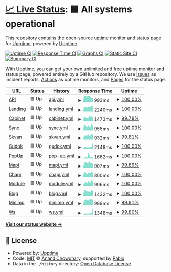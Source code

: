 # [📈 Live Status](https://upptime.github.io/upptime): <!--live status--> **🟩 All systems operational**

This repository contains the open-source uptime monitor and status page for [Upptime](https://upptime.js.org), powered by [Upptime](https://github.com/upptime/upptime).

[![Uptime CI](https://github.com/gnc178/congenial-couscous/workflows/Uptime%20CI/badge.svg)](https://github.com/gnc178/congenial-couscous/actions?query=workflow%3A%22Uptime+CI%22)
[![Response Time CI](https://github.com/gnc178/congenial-couscous/workflows/Response%20Time%20CI/badge.svg)](https://github.com/gnc178/congenial-couscous/actions?query=workflow%3A%22Response+Time+CI%22)
[![Graphs CI](https://github.com/gnc178/congenial-couscous/workflows/Graphs%20CI/badge.svg)](https://github.com/gnc178/congenial-couscous/actions?query=workflow%3A%22Graphs+CI%22)
[![Static Site CI](https://github.com/gnc178/congenial-couscous/workflows/Static%20Site%20CI/badge.svg)](https://github.com/gnc178/congenial-couscous/actions?query=workflow%3A%22Static+Site+CI%22)
[![Summary CI](https://github.com/gnc178/congenial-couscous/workflows/Summary%20CI/badge.svg)](https://github.com/gnc178/congenial-couscous/actions?query=workflow%3A%22Summary+CI%22)

With [Upptime](https://upptime.js.org), you can get your own unlimited and free uptime monitor and status page, powered entirely by a GitHub repository. We use [Issues](https://github.com/upptime/upptime/issues) as incident reports, [Actions](https://github.com/gnc178/congenial-couscous/actions) as uptime monitors, and [Pages](https://upptime.github.io/upptime) for the status page.

<!--start: status pages-->
<!-- This summary is generated by Upptime (https://github.com/upptime/upptime) -->
<!-- Do not edit this manually, your changes will be overwritten -->
<!-- prettier-ignore -->
| URL | Status | History | Response Time | Uptime |
| --- | ------ | ------- | ------------- | ------ |
| <img alt="" src="https://icons.duckduckgo.com/ip3/api.callibri.ru.ico" height="13"> [API](https://api.callibri.ru) | 🟩 Up | [api.yml](https://github.com/gnc178/congenial-couscous/commits/HEAD/history/api.yml) | <details><summary><img alt="Response time graph" src="./graphs/api/response-time-week.png" height="20"> 993ms</summary><br><a href="https://gnc178.github.io/congenial-couscous/history/api"><img alt="Response time 1037" src="https://img.shields.io/endpoint?url=https%3A%2F%2Fraw.githubusercontent.com%2Fgnc178%2Fcongenial-couscous%2FHEAD%2Fapi%2Fapi%2Fresponse-time.json"></a><br><a href="https://gnc178.github.io/congenial-couscous/history/api"><img alt="24-hour response time 778" src="https://img.shields.io/endpoint?url=https%3A%2F%2Fraw.githubusercontent.com%2Fgnc178%2Fcongenial-couscous%2FHEAD%2Fapi%2Fapi%2Fresponse-time-day.json"></a><br><a href="https://gnc178.github.io/congenial-couscous/history/api"><img alt="7-day response time 993" src="https://img.shields.io/endpoint?url=https%3A%2F%2Fraw.githubusercontent.com%2Fgnc178%2Fcongenial-couscous%2FHEAD%2Fapi%2Fapi%2Fresponse-time-week.json"></a><br><a href="https://gnc178.github.io/congenial-couscous/history/api"><img alt="30-day response time 1032" src="https://img.shields.io/endpoint?url=https%3A%2F%2Fraw.githubusercontent.com%2Fgnc178%2Fcongenial-couscous%2FHEAD%2Fapi%2Fapi%2Fresponse-time-month.json"></a><br><a href="https://gnc178.github.io/congenial-couscous/history/api"><img alt="1-year response time 1037" src="https://img.shields.io/endpoint?url=https%3A%2F%2Fraw.githubusercontent.com%2Fgnc178%2Fcongenial-couscous%2FHEAD%2Fapi%2Fapi%2Fresponse-time-year.json"></a></details> | <details><summary><a href="https://gnc178.github.io/congenial-couscous/history/api">100.00%</a></summary><a href="https://gnc178.github.io/congenial-couscous/history/api"><img alt="All-time uptime 100.00%" src="https://img.shields.io/endpoint?url=https%3A%2F%2Fraw.githubusercontent.com%2Fgnc178%2Fcongenial-couscous%2FHEAD%2Fapi%2Fapi%2Fuptime.json"></a><br><a href="https://gnc178.github.io/congenial-couscous/history/api"><img alt="24-hour uptime 100.00%" src="https://img.shields.io/endpoint?url=https%3A%2F%2Fraw.githubusercontent.com%2Fgnc178%2Fcongenial-couscous%2FHEAD%2Fapi%2Fapi%2Fuptime-day.json"></a><br><a href="https://gnc178.github.io/congenial-couscous/history/api"><img alt="7-day uptime 100.00%" src="https://img.shields.io/endpoint?url=https%3A%2F%2Fraw.githubusercontent.com%2Fgnc178%2Fcongenial-couscous%2FHEAD%2Fapi%2Fapi%2Fuptime-week.json"></a><br><a href="https://gnc178.github.io/congenial-couscous/history/api"><img alt="30-day uptime 100.00%" src="https://img.shields.io/endpoint?url=https%3A%2F%2Fraw.githubusercontent.com%2Fgnc178%2Fcongenial-couscous%2FHEAD%2Fapi%2Fapi%2Fuptime-month.json"></a><br><a href="https://gnc178.github.io/congenial-couscous/history/api"><img alt="1-year uptime 100.00%" src="https://img.shields.io/endpoint?url=https%3A%2F%2Fraw.githubusercontent.com%2Fgnc178%2Fcongenial-couscous%2FHEAD%2Fapi%2Fapi%2Fuptime-year.json"></a></details>
| <img alt="" src="https://icons.duckduckgo.com/ip3/callibri.ru.ico" height="13"> [Landing](https://callibri.ru) | 🟩 Up | [landing.yml](https://github.com/gnc178/congenial-couscous/commits/HEAD/history/landing.yml) | <details><summary><img alt="Response time graph" src="./graphs/landing/response-time-week.png" height="20"> 2240ms</summary><br><a href="https://gnc178.github.io/congenial-couscous/history/landing"><img alt="Response time 2415" src="https://img.shields.io/endpoint?url=https%3A%2F%2Fraw.githubusercontent.com%2Fgnc178%2Fcongenial-couscous%2FHEAD%2Fapi%2Flanding%2Fresponse-time.json"></a><br><a href="https://gnc178.github.io/congenial-couscous/history/landing"><img alt="24-hour response time 2267" src="https://img.shields.io/endpoint?url=https%3A%2F%2Fraw.githubusercontent.com%2Fgnc178%2Fcongenial-couscous%2FHEAD%2Fapi%2Flanding%2Fresponse-time-day.json"></a><br><a href="https://gnc178.github.io/congenial-couscous/history/landing"><img alt="7-day response time 2240" src="https://img.shields.io/endpoint?url=https%3A%2F%2Fraw.githubusercontent.com%2Fgnc178%2Fcongenial-couscous%2FHEAD%2Fapi%2Flanding%2Fresponse-time-week.json"></a><br><a href="https://gnc178.github.io/congenial-couscous/history/landing"><img alt="30-day response time 2222" src="https://img.shields.io/endpoint?url=https%3A%2F%2Fraw.githubusercontent.com%2Fgnc178%2Fcongenial-couscous%2FHEAD%2Fapi%2Flanding%2Fresponse-time-month.json"></a><br><a href="https://gnc178.github.io/congenial-couscous/history/landing"><img alt="1-year response time 2415" src="https://img.shields.io/endpoint?url=https%3A%2F%2Fraw.githubusercontent.com%2Fgnc178%2Fcongenial-couscous%2FHEAD%2Fapi%2Flanding%2Fresponse-time-year.json"></a></details> | <details><summary><a href="https://gnc178.github.io/congenial-couscous/history/landing">100.00%</a></summary><a href="https://gnc178.github.io/congenial-couscous/history/landing"><img alt="All-time uptime 100.00%" src="https://img.shields.io/endpoint?url=https%3A%2F%2Fraw.githubusercontent.com%2Fgnc178%2Fcongenial-couscous%2FHEAD%2Fapi%2Flanding%2Fuptime.json"></a><br><a href="https://gnc178.github.io/congenial-couscous/history/landing"><img alt="24-hour uptime 100.00%" src="https://img.shields.io/endpoint?url=https%3A%2F%2Fraw.githubusercontent.com%2Fgnc178%2Fcongenial-couscous%2FHEAD%2Fapi%2Flanding%2Fuptime-day.json"></a><br><a href="https://gnc178.github.io/congenial-couscous/history/landing"><img alt="7-day uptime 100.00%" src="https://img.shields.io/endpoint?url=https%3A%2F%2Fraw.githubusercontent.com%2Fgnc178%2Fcongenial-couscous%2FHEAD%2Fapi%2Flanding%2Fuptime-week.json"></a><br><a href="https://gnc178.github.io/congenial-couscous/history/landing"><img alt="30-day uptime 100.00%" src="https://img.shields.io/endpoint?url=https%3A%2F%2Fraw.githubusercontent.com%2Fgnc178%2Fcongenial-couscous%2FHEAD%2Fapi%2Flanding%2Fuptime-month.json"></a><br><a href="https://gnc178.github.io/congenial-couscous/history/landing"><img alt="1-year uptime 100.00%" src="https://img.shields.io/endpoint?url=https%3A%2F%2Fraw.githubusercontent.com%2Fgnc178%2Fcongenial-couscous%2FHEAD%2Fapi%2Flanding%2Fuptime-year.json"></a></details>
| <img alt="" src="https://icons.duckduckgo.com/ip3/in.callibri.ru.ico" height="13"> [Cabinet](https://in.callibri.ru) | 🟩 Up | [cabinet.yml](https://github.com/gnc178/congenial-couscous/commits/HEAD/history/cabinet.yml) | <details><summary><img alt="Response time graph" src="./graphs/cabinet/response-time-week.png" height="20"> 1473ms</summary><br><a href="https://gnc178.github.io/congenial-couscous/history/cabinet"><img alt="Response time 1656" src="https://img.shields.io/endpoint?url=https%3A%2F%2Fraw.githubusercontent.com%2Fgnc178%2Fcongenial-couscous%2FHEAD%2Fapi%2Fcabinet%2Fresponse-time.json"></a><br><a href="https://gnc178.github.io/congenial-couscous/history/cabinet"><img alt="24-hour response time 1117" src="https://img.shields.io/endpoint?url=https%3A%2F%2Fraw.githubusercontent.com%2Fgnc178%2Fcongenial-couscous%2FHEAD%2Fapi%2Fcabinet%2Fresponse-time-day.json"></a><br><a href="https://gnc178.github.io/congenial-couscous/history/cabinet"><img alt="7-day response time 1473" src="https://img.shields.io/endpoint?url=https%3A%2F%2Fraw.githubusercontent.com%2Fgnc178%2Fcongenial-couscous%2FHEAD%2Fapi%2Fcabinet%2Fresponse-time-week.json"></a><br><a href="https://gnc178.github.io/congenial-couscous/history/cabinet"><img alt="30-day response time 1583" src="https://img.shields.io/endpoint?url=https%3A%2F%2Fraw.githubusercontent.com%2Fgnc178%2Fcongenial-couscous%2FHEAD%2Fapi%2Fcabinet%2Fresponse-time-month.json"></a><br><a href="https://gnc178.github.io/congenial-couscous/history/cabinet"><img alt="1-year response time 1656" src="https://img.shields.io/endpoint?url=https%3A%2F%2Fraw.githubusercontent.com%2Fgnc178%2Fcongenial-couscous%2FHEAD%2Fapi%2Fcabinet%2Fresponse-time-year.json"></a></details> | <details><summary><a href="https://gnc178.github.io/congenial-couscous/history/cabinet">99.78%</a></summary><a href="https://gnc178.github.io/congenial-couscous/history/cabinet"><img alt="All-time uptime 99.99%" src="https://img.shields.io/endpoint?url=https%3A%2F%2Fraw.githubusercontent.com%2Fgnc178%2Fcongenial-couscous%2FHEAD%2Fapi%2Fcabinet%2Fuptime.json"></a><br><a href="https://gnc178.github.io/congenial-couscous/history/cabinet"><img alt="24-hour uptime 100.00%" src="https://img.shields.io/endpoint?url=https%3A%2F%2Fraw.githubusercontent.com%2Fgnc178%2Fcongenial-couscous%2FHEAD%2Fapi%2Fcabinet%2Fuptime-day.json"></a><br><a href="https://gnc178.github.io/congenial-couscous/history/cabinet"><img alt="7-day uptime 99.78%" src="https://img.shields.io/endpoint?url=https%3A%2F%2Fraw.githubusercontent.com%2Fgnc178%2Fcongenial-couscous%2FHEAD%2Fapi%2Fcabinet%2Fuptime-week.json"></a><br><a href="https://gnc178.github.io/congenial-couscous/history/cabinet"><img alt="30-day uptime 99.95%" src="https://img.shields.io/endpoint?url=https%3A%2F%2Fraw.githubusercontent.com%2Fgnc178%2Fcongenial-couscous%2FHEAD%2Fapi%2Fcabinet%2Fuptime-month.json"></a><br><a href="https://gnc178.github.io/congenial-couscous/history/cabinet"><img alt="1-year uptime 99.99%" src="https://img.shields.io/endpoint?url=https%3A%2F%2Fraw.githubusercontent.com%2Fgnc178%2Fcongenial-couscous%2FHEAD%2Fapi%2Fcabinet%2Fuptime-year.json"></a></details>
| <img alt="" src="https://icons.duckduckgo.com/ip3/externalcrm.callibri.ru.ico" height="13"> [Sync](https://externalcrm.callibri.ru) | 🟩 Up | [sync.yml](https://github.com/gnc178/congenial-couscous/commits/HEAD/history/sync.yml) | <details><summary><img alt="Response time graph" src="./graphs/sync/response-time-week.png" height="20"> 955ms</summary><br><a href="https://gnc178.github.io/congenial-couscous/history/sync"><img alt="Response time 965" src="https://img.shields.io/endpoint?url=https%3A%2F%2Fraw.githubusercontent.com%2Fgnc178%2Fcongenial-couscous%2FHEAD%2Fapi%2Fsync%2Fresponse-time.json"></a><br><a href="https://gnc178.github.io/congenial-couscous/history/sync"><img alt="24-hour response time 897" src="https://img.shields.io/endpoint?url=https%3A%2F%2Fraw.githubusercontent.com%2Fgnc178%2Fcongenial-couscous%2FHEAD%2Fapi%2Fsync%2Fresponse-time-day.json"></a><br><a href="https://gnc178.github.io/congenial-couscous/history/sync"><img alt="7-day response time 955" src="https://img.shields.io/endpoint?url=https%3A%2F%2Fraw.githubusercontent.com%2Fgnc178%2Fcongenial-couscous%2FHEAD%2Fapi%2Fsync%2Fresponse-time-week.json"></a><br><a href="https://gnc178.github.io/congenial-couscous/history/sync"><img alt="30-day response time 1000" src="https://img.shields.io/endpoint?url=https%3A%2F%2Fraw.githubusercontent.com%2Fgnc178%2Fcongenial-couscous%2FHEAD%2Fapi%2Fsync%2Fresponse-time-month.json"></a><br><a href="https://gnc178.github.io/congenial-couscous/history/sync"><img alt="1-year response time 965" src="https://img.shields.io/endpoint?url=https%3A%2F%2Fraw.githubusercontent.com%2Fgnc178%2Fcongenial-couscous%2FHEAD%2Fapi%2Fsync%2Fresponse-time-year.json"></a></details> | <details><summary><a href="https://gnc178.github.io/congenial-couscous/history/sync">100.00%</a></summary><a href="https://gnc178.github.io/congenial-couscous/history/sync"><img alt="All-time uptime 99.99%" src="https://img.shields.io/endpoint?url=https%3A%2F%2Fraw.githubusercontent.com%2Fgnc178%2Fcongenial-couscous%2FHEAD%2Fapi%2Fsync%2Fuptime.json"></a><br><a href="https://gnc178.github.io/congenial-couscous/history/sync"><img alt="24-hour uptime 100.00%" src="https://img.shields.io/endpoint?url=https%3A%2F%2Fraw.githubusercontent.com%2Fgnc178%2Fcongenial-couscous%2FHEAD%2Fapi%2Fsync%2Fuptime-day.json"></a><br><a href="https://gnc178.github.io/congenial-couscous/history/sync"><img alt="7-day uptime 100.00%" src="https://img.shields.io/endpoint?url=https%3A%2F%2Fraw.githubusercontent.com%2Fgnc178%2Fcongenial-couscous%2FHEAD%2Fapi%2Fsync%2Fuptime-week.json"></a><br><a href="https://gnc178.github.io/congenial-couscous/history/sync"><img alt="30-day uptime 100.00%" src="https://img.shields.io/endpoint?url=https%3A%2F%2Fraw.githubusercontent.com%2Fgnc178%2Fcongenial-couscous%2FHEAD%2Fapi%2Fsync%2Fuptime-month.json"></a><br><a href="https://gnc178.github.io/congenial-couscous/history/sync"><img alt="1-year uptime 99.99%" src="https://img.shields.io/endpoint?url=https%3A%2F%2Fraw.githubusercontent.com%2Fgnc178%2Fcongenial-couscous%2FHEAD%2Fapi%2Fsync%2Fuptime-year.json"></a></details>
| <img alt="" src="https://icons.duckduckgo.com/ip3/skvan.callibri.ru.ico" height="13"> [Skvan](https://skvan.callibri.ru) | 🟩 Up | [skvan.yml](https://github.com/gnc178/congenial-couscous/commits/HEAD/history/skvan.yml) | <details><summary><img alt="Response time graph" src="./graphs/skvan/response-time-week.png" height="20"> 932ms</summary><br><a href="https://gnc178.github.io/congenial-couscous/history/skvan"><img alt="Response time 988" src="https://img.shields.io/endpoint?url=https%3A%2F%2Fraw.githubusercontent.com%2Fgnc178%2Fcongenial-couscous%2FHEAD%2Fapi%2Fskvan%2Fresponse-time.json"></a><br><a href="https://gnc178.github.io/congenial-couscous/history/skvan"><img alt="24-hour response time 881" src="https://img.shields.io/endpoint?url=https%3A%2F%2Fraw.githubusercontent.com%2Fgnc178%2Fcongenial-couscous%2FHEAD%2Fapi%2Fskvan%2Fresponse-time-day.json"></a><br><a href="https://gnc178.github.io/congenial-couscous/history/skvan"><img alt="7-day response time 932" src="https://img.shields.io/endpoint?url=https%3A%2F%2Fraw.githubusercontent.com%2Fgnc178%2Fcongenial-couscous%2FHEAD%2Fapi%2Fskvan%2Fresponse-time-week.json"></a><br><a href="https://gnc178.github.io/congenial-couscous/history/skvan"><img alt="30-day response time 933" src="https://img.shields.io/endpoint?url=https%3A%2F%2Fraw.githubusercontent.com%2Fgnc178%2Fcongenial-couscous%2FHEAD%2Fapi%2Fskvan%2Fresponse-time-month.json"></a><br><a href="https://gnc178.github.io/congenial-couscous/history/skvan"><img alt="1-year response time 988" src="https://img.shields.io/endpoint?url=https%3A%2F%2Fraw.githubusercontent.com%2Fgnc178%2Fcongenial-couscous%2FHEAD%2Fapi%2Fskvan%2Fresponse-time-year.json"></a></details> | <details><summary><a href="https://gnc178.github.io/congenial-couscous/history/skvan">99.81%</a></summary><a href="https://gnc178.github.io/congenial-couscous/history/skvan"><img alt="All-time uptime 99.99%" src="https://img.shields.io/endpoint?url=https%3A%2F%2Fraw.githubusercontent.com%2Fgnc178%2Fcongenial-couscous%2FHEAD%2Fapi%2Fskvan%2Fuptime.json"></a><br><a href="https://gnc178.github.io/congenial-couscous/history/skvan"><img alt="24-hour uptime 100.00%" src="https://img.shields.io/endpoint?url=https%3A%2F%2Fraw.githubusercontent.com%2Fgnc178%2Fcongenial-couscous%2FHEAD%2Fapi%2Fskvan%2Fuptime-day.json"></a><br><a href="https://gnc178.github.io/congenial-couscous/history/skvan"><img alt="7-day uptime 99.81%" src="https://img.shields.io/endpoint?url=https%3A%2F%2Fraw.githubusercontent.com%2Fgnc178%2Fcongenial-couscous%2FHEAD%2Fapi%2Fskvan%2Fuptime-week.json"></a><br><a href="https://gnc178.github.io/congenial-couscous/history/skvan"><img alt="30-day uptime 99.96%" src="https://img.shields.io/endpoint?url=https%3A%2F%2Fraw.githubusercontent.com%2Fgnc178%2Fcongenial-couscous%2FHEAD%2Fapi%2Fskvan%2Fuptime-month.json"></a><br><a href="https://gnc178.github.io/congenial-couscous/history/skvan"><img alt="1-year uptime 99.99%" src="https://img.shields.io/endpoint?url=https%3A%2F%2Fraw.githubusercontent.com%2Fgnc178%2Fcongenial-couscous%2FHEAD%2Fapi%2Fskvan%2Fuptime-year.json"></a></details>
| <img alt="" src="https://icons.duckduckgo.com/ip3/gudok.tel.ico" height="13"> [Gudok](https://gudok.tel) | 🟩 Up | [gudok.yml](https://github.com/gnc178/congenial-couscous/commits/HEAD/history/gudok.yml) | <details><summary><img alt="Response time graph" src="./graphs/gudok/response-time-week.png" height="20"> 2148ms</summary><br><a href="https://gnc178.github.io/congenial-couscous/history/gudok"><img alt="Response time 1711" src="https://img.shields.io/endpoint?url=https%3A%2F%2Fraw.githubusercontent.com%2Fgnc178%2Fcongenial-couscous%2FHEAD%2Fapi%2Fgudok%2Fresponse-time.json"></a><br><a href="https://gnc178.github.io/congenial-couscous/history/gudok"><img alt="24-hour response time 5842" src="https://img.shields.io/endpoint?url=https%3A%2F%2Fraw.githubusercontent.com%2Fgnc178%2Fcongenial-couscous%2FHEAD%2Fapi%2Fgudok%2Fresponse-time-day.json"></a><br><a href="https://gnc178.github.io/congenial-couscous/history/gudok"><img alt="7-day response time 2148" src="https://img.shields.io/endpoint?url=https%3A%2F%2Fraw.githubusercontent.com%2Fgnc178%2Fcongenial-couscous%2FHEAD%2Fapi%2Fgudok%2Fresponse-time-week.json"></a><br><a href="https://gnc178.github.io/congenial-couscous/history/gudok"><img alt="30-day response time 1778" src="https://img.shields.io/endpoint?url=https%3A%2F%2Fraw.githubusercontent.com%2Fgnc178%2Fcongenial-couscous%2FHEAD%2Fapi%2Fgudok%2Fresponse-time-month.json"></a><br><a href="https://gnc178.github.io/congenial-couscous/history/gudok"><img alt="1-year response time 1711" src="https://img.shields.io/endpoint?url=https%3A%2F%2Fraw.githubusercontent.com%2Fgnc178%2Fcongenial-couscous%2FHEAD%2Fapi%2Fgudok%2Fresponse-time-year.json"></a></details> | <details><summary><a href="https://gnc178.github.io/congenial-couscous/history/gudok">100.00%</a></summary><a href="https://gnc178.github.io/congenial-couscous/history/gudok"><img alt="All-time uptime 100.00%" src="https://img.shields.io/endpoint?url=https%3A%2F%2Fraw.githubusercontent.com%2Fgnc178%2Fcongenial-couscous%2FHEAD%2Fapi%2Fgudok%2Fuptime.json"></a><br><a href="https://gnc178.github.io/congenial-couscous/history/gudok"><img alt="24-hour uptime 100.00%" src="https://img.shields.io/endpoint?url=https%3A%2F%2Fraw.githubusercontent.com%2Fgnc178%2Fcongenial-couscous%2FHEAD%2Fapi%2Fgudok%2Fuptime-day.json"></a><br><a href="https://gnc178.github.io/congenial-couscous/history/gudok"><img alt="7-day uptime 100.00%" src="https://img.shields.io/endpoint?url=https%3A%2F%2Fraw.githubusercontent.com%2Fgnc178%2Fcongenial-couscous%2FHEAD%2Fapi%2Fgudok%2Fuptime-week.json"></a><br><a href="https://gnc178.github.io/congenial-couscous/history/gudok"><img alt="30-day uptime 100.00%" src="https://img.shields.io/endpoint?url=https%3A%2F%2Fraw.githubusercontent.com%2Fgnc178%2Fcongenial-couscous%2FHEAD%2Fapi%2Fgudok%2Fuptime-month.json"></a><br><a href="https://gnc178.github.io/congenial-couscous/history/gudok"><img alt="1-year uptime 100.00%" src="https://img.shields.io/endpoint?url=https%3A%2F%2Fraw.githubusercontent.com%2Fgnc178%2Fcongenial-couscous%2FHEAD%2Fapi%2Fgudok%2Fuptime-year.json"></a></details>
| <img alt="" src="https://icons.duckduckgo.com/ip3/catchers.callibri.ru.ico" height="13"> [PopUp](https://catchers.callibri.ru) | 🟩 Up | [pop-up.yml](https://github.com/gnc178/congenial-couscous/commits/HEAD/history/pop-up.yml) | <details><summary><img alt="Response time graph" src="./graphs/pop-up/response-time-week.png" height="20"> 1662ms</summary><br><a href="https://gnc178.github.io/congenial-couscous/history/pop-up"><img alt="Response time 980" src="https://img.shields.io/endpoint?url=https%3A%2F%2Fraw.githubusercontent.com%2Fgnc178%2Fcongenial-couscous%2FHEAD%2Fapi%2Fpop-up%2Fresponse-time.json"></a><br><a href="https://gnc178.github.io/congenial-couscous/history/pop-up"><img alt="24-hour response time 907" src="https://img.shields.io/endpoint?url=https%3A%2F%2Fraw.githubusercontent.com%2Fgnc178%2Fcongenial-couscous%2FHEAD%2Fapi%2Fpop-up%2Fresponse-time-day.json"></a><br><a href="https://gnc178.github.io/congenial-couscous/history/pop-up"><img alt="7-day response time 1662" src="https://img.shields.io/endpoint?url=https%3A%2F%2Fraw.githubusercontent.com%2Fgnc178%2Fcongenial-couscous%2FHEAD%2Fapi%2Fpop-up%2Fresponse-time-week.json"></a><br><a href="https://gnc178.github.io/congenial-couscous/history/pop-up"><img alt="30-day response time 1101" src="https://img.shields.io/endpoint?url=https%3A%2F%2Fraw.githubusercontent.com%2Fgnc178%2Fcongenial-couscous%2FHEAD%2Fapi%2Fpop-up%2Fresponse-time-month.json"></a><br><a href="https://gnc178.github.io/congenial-couscous/history/pop-up"><img alt="1-year response time 980" src="https://img.shields.io/endpoint?url=https%3A%2F%2Fraw.githubusercontent.com%2Fgnc178%2Fcongenial-couscous%2FHEAD%2Fapi%2Fpop-up%2Fresponse-time-year.json"></a></details> | <details><summary><a href="https://gnc178.github.io/congenial-couscous/history/pop-up">100.00%</a></summary><a href="https://gnc178.github.io/congenial-couscous/history/pop-up"><img alt="All-time uptime 100.00%" src="https://img.shields.io/endpoint?url=https%3A%2F%2Fraw.githubusercontent.com%2Fgnc178%2Fcongenial-couscous%2FHEAD%2Fapi%2Fpop-up%2Fuptime.json"></a><br><a href="https://gnc178.github.io/congenial-couscous/history/pop-up"><img alt="24-hour uptime 100.00%" src="https://img.shields.io/endpoint?url=https%3A%2F%2Fraw.githubusercontent.com%2Fgnc178%2Fcongenial-couscous%2FHEAD%2Fapi%2Fpop-up%2Fuptime-day.json"></a><br><a href="https://gnc178.github.io/congenial-couscous/history/pop-up"><img alt="7-day uptime 100.00%" src="https://img.shields.io/endpoint?url=https%3A%2F%2Fraw.githubusercontent.com%2Fgnc178%2Fcongenial-couscous%2FHEAD%2Fapi%2Fpop-up%2Fuptime-week.json"></a><br><a href="https://gnc178.github.io/congenial-couscous/history/pop-up"><img alt="30-day uptime 100.00%" src="https://img.shields.io/endpoint?url=https%3A%2F%2Fraw.githubusercontent.com%2Fgnc178%2Fcongenial-couscous%2FHEAD%2Fapi%2Fpop-up%2Fuptime-month.json"></a><br><a href="https://gnc178.github.io/congenial-couscous/history/pop-up"><img alt="1-year uptime 100.00%" src="https://img.shields.io/endpoint?url=https%3A%2F%2Fraw.githubusercontent.com%2Fgnc178%2Fcongenial-couscous%2FHEAD%2Fapi%2Fpop-up%2Fuptime-year.json"></a></details>
| <img alt="" src="https://icons.duckduckgo.com/ip3/mapi.callibri.ru.ico" height="13"> [Mapi](https://mapi.callibri.ru) | 🟩 Up | [mapi.yml](https://github.com/gnc178/congenial-couscous/commits/HEAD/history/mapi.yml) | <details><summary><img alt="Response time graph" src="./graphs/mapi/response-time-week.png" height="20"> 907ms</summary><br><a href="https://gnc178.github.io/congenial-couscous/history/mapi"><img alt="Response time 936" src="https://img.shields.io/endpoint?url=https%3A%2F%2Fraw.githubusercontent.com%2Fgnc178%2Fcongenial-couscous%2FHEAD%2Fapi%2Fmapi%2Fresponse-time.json"></a><br><a href="https://gnc178.github.io/congenial-couscous/history/mapi"><img alt="24-hour response time 628" src="https://img.shields.io/endpoint?url=https%3A%2F%2Fraw.githubusercontent.com%2Fgnc178%2Fcongenial-couscous%2FHEAD%2Fapi%2Fmapi%2Fresponse-time-day.json"></a><br><a href="https://gnc178.github.io/congenial-couscous/history/mapi"><img alt="7-day response time 907" src="https://img.shields.io/endpoint?url=https%3A%2F%2Fraw.githubusercontent.com%2Fgnc178%2Fcongenial-couscous%2FHEAD%2Fapi%2Fmapi%2Fresponse-time-week.json"></a><br><a href="https://gnc178.github.io/congenial-couscous/history/mapi"><img alt="30-day response time 875" src="https://img.shields.io/endpoint?url=https%3A%2F%2Fraw.githubusercontent.com%2Fgnc178%2Fcongenial-couscous%2FHEAD%2Fapi%2Fmapi%2Fresponse-time-month.json"></a><br><a href="https://gnc178.github.io/congenial-couscous/history/mapi"><img alt="1-year response time 936" src="https://img.shields.io/endpoint?url=https%3A%2F%2Fraw.githubusercontent.com%2Fgnc178%2Fcongenial-couscous%2FHEAD%2Fapi%2Fmapi%2Fresponse-time-year.json"></a></details> | <details><summary><a href="https://gnc178.github.io/congenial-couscous/history/mapi">99.89%</a></summary><a href="https://gnc178.github.io/congenial-couscous/history/mapi"><img alt="All-time uptime 99.98%" src="https://img.shields.io/endpoint?url=https%3A%2F%2Fraw.githubusercontent.com%2Fgnc178%2Fcongenial-couscous%2FHEAD%2Fapi%2Fmapi%2Fuptime.json"></a><br><a href="https://gnc178.github.io/congenial-couscous/history/mapi"><img alt="24-hour uptime 100.00%" src="https://img.shields.io/endpoint?url=https%3A%2F%2Fraw.githubusercontent.com%2Fgnc178%2Fcongenial-couscous%2FHEAD%2Fapi%2Fmapi%2Fuptime-day.json"></a><br><a href="https://gnc178.github.io/congenial-couscous/history/mapi"><img alt="7-day uptime 99.89%" src="https://img.shields.io/endpoint?url=https%3A%2F%2Fraw.githubusercontent.com%2Fgnc178%2Fcongenial-couscous%2FHEAD%2Fapi%2Fmapi%2Fuptime-week.json"></a><br><a href="https://gnc178.github.io/congenial-couscous/history/mapi"><img alt="30-day uptime 99.97%" src="https://img.shields.io/endpoint?url=https%3A%2F%2Fraw.githubusercontent.com%2Fgnc178%2Fcongenial-couscous%2FHEAD%2Fapi%2Fmapi%2Fuptime-month.json"></a><br><a href="https://gnc178.github.io/congenial-couscous/history/mapi"><img alt="1-year uptime 99.98%" src="https://img.shields.io/endpoint?url=https%3A%2F%2Fraw.githubusercontent.com%2Fgnc178%2Fcongenial-couscous%2FHEAD%2Fapi%2Fmapi%2Fuptime-year.json"></a></details>
| <img alt="" src="https://icons.duckduckgo.com/ip3/chapi.callibri.ru.ico" height="13"> [Chapi](http://chapi.callibri.ru) | 🟩 Up | [chapi.yml](https://github.com/gnc178/congenial-couscous/commits/HEAD/history/chapi.yml) | <details><summary><img alt="Response time graph" src="./graphs/chapi/response-time-week.png" height="20"> 800ms</summary><br><a href="https://gnc178.github.io/congenial-couscous/history/chapi"><img alt="Response time 694" src="https://img.shields.io/endpoint?url=https%3A%2F%2Fraw.githubusercontent.com%2Fgnc178%2Fcongenial-couscous%2FHEAD%2Fapi%2Fchapi%2Fresponse-time.json"></a><br><a href="https://gnc178.github.io/congenial-couscous/history/chapi"><img alt="24-hour response time 726" src="https://img.shields.io/endpoint?url=https%3A%2F%2Fraw.githubusercontent.com%2Fgnc178%2Fcongenial-couscous%2FHEAD%2Fapi%2Fchapi%2Fresponse-time-day.json"></a><br><a href="https://gnc178.github.io/congenial-couscous/history/chapi"><img alt="7-day response time 800" src="https://img.shields.io/endpoint?url=https%3A%2F%2Fraw.githubusercontent.com%2Fgnc178%2Fcongenial-couscous%2FHEAD%2Fapi%2Fchapi%2Fresponse-time-week.json"></a><br><a href="https://gnc178.github.io/congenial-couscous/history/chapi"><img alt="30-day response time 703" src="https://img.shields.io/endpoint?url=https%3A%2F%2Fraw.githubusercontent.com%2Fgnc178%2Fcongenial-couscous%2FHEAD%2Fapi%2Fchapi%2Fresponse-time-month.json"></a><br><a href="https://gnc178.github.io/congenial-couscous/history/chapi"><img alt="1-year response time 694" src="https://img.shields.io/endpoint?url=https%3A%2F%2Fraw.githubusercontent.com%2Fgnc178%2Fcongenial-couscous%2FHEAD%2Fapi%2Fchapi%2Fresponse-time-year.json"></a></details> | <details><summary><a href="https://gnc178.github.io/congenial-couscous/history/chapi">100.00%</a></summary><a href="https://gnc178.github.io/congenial-couscous/history/chapi"><img alt="All-time uptime 99.99%" src="https://img.shields.io/endpoint?url=https%3A%2F%2Fraw.githubusercontent.com%2Fgnc178%2Fcongenial-couscous%2FHEAD%2Fapi%2Fchapi%2Fuptime.json"></a><br><a href="https://gnc178.github.io/congenial-couscous/history/chapi"><img alt="24-hour uptime 100.00%" src="https://img.shields.io/endpoint?url=https%3A%2F%2Fraw.githubusercontent.com%2Fgnc178%2Fcongenial-couscous%2FHEAD%2Fapi%2Fchapi%2Fuptime-day.json"></a><br><a href="https://gnc178.github.io/congenial-couscous/history/chapi"><img alt="7-day uptime 100.00%" src="https://img.shields.io/endpoint?url=https%3A%2F%2Fraw.githubusercontent.com%2Fgnc178%2Fcongenial-couscous%2FHEAD%2Fapi%2Fchapi%2Fuptime-week.json"></a><br><a href="https://gnc178.github.io/congenial-couscous/history/chapi"><img alt="30-day uptime 99.98%" src="https://img.shields.io/endpoint?url=https%3A%2F%2Fraw.githubusercontent.com%2Fgnc178%2Fcongenial-couscous%2FHEAD%2Fapi%2Fchapi%2Fuptime-month.json"></a><br><a href="https://gnc178.github.io/congenial-couscous/history/chapi"><img alt="1-year uptime 99.99%" src="https://img.shields.io/endpoint?url=https%3A%2F%2Fraw.githubusercontent.com%2Fgnc178%2Fcongenial-couscous%2FHEAD%2Fapi%2Fchapi%2Fuptime-year.json"></a></details>
| <img alt="" src="https://icons.duckduckgo.com/ip3/module.callibri.ru.ico" height="13"> [Module](https://module.callibri.ru) | 🟩 Up | [module.yml](https://github.com/gnc178/congenial-couscous/commits/HEAD/history/module.yml) | <details><summary><img alt="Response time graph" src="./graphs/module/response-time-week.png" height="20"> 906ms</summary><br><a href="https://gnc178.github.io/congenial-couscous/history/module"><img alt="Response time 907" src="https://img.shields.io/endpoint?url=https%3A%2F%2Fraw.githubusercontent.com%2Fgnc178%2Fcongenial-couscous%2FHEAD%2Fapi%2Fmodule%2Fresponse-time.json"></a><br><a href="https://gnc178.github.io/congenial-couscous/history/module"><img alt="24-hour response time 1036" src="https://img.shields.io/endpoint?url=https%3A%2F%2Fraw.githubusercontent.com%2Fgnc178%2Fcongenial-couscous%2FHEAD%2Fapi%2Fmodule%2Fresponse-time-day.json"></a><br><a href="https://gnc178.github.io/congenial-couscous/history/module"><img alt="7-day response time 906" src="https://img.shields.io/endpoint?url=https%3A%2F%2Fraw.githubusercontent.com%2Fgnc178%2Fcongenial-couscous%2FHEAD%2Fapi%2Fmodule%2Fresponse-time-week.json"></a><br><a href="https://gnc178.github.io/congenial-couscous/history/module"><img alt="30-day response time 875" src="https://img.shields.io/endpoint?url=https%3A%2F%2Fraw.githubusercontent.com%2Fgnc178%2Fcongenial-couscous%2FHEAD%2Fapi%2Fmodule%2Fresponse-time-month.json"></a><br><a href="https://gnc178.github.io/congenial-couscous/history/module"><img alt="1-year response time 907" src="https://img.shields.io/endpoint?url=https%3A%2F%2Fraw.githubusercontent.com%2Fgnc178%2Fcongenial-couscous%2FHEAD%2Fapi%2Fmodule%2Fresponse-time-year.json"></a></details> | <details><summary><a href="https://gnc178.github.io/congenial-couscous/history/module">100.00%</a></summary><a href="https://gnc178.github.io/congenial-couscous/history/module"><img alt="All-time uptime 99.97%" src="https://img.shields.io/endpoint?url=https%3A%2F%2Fraw.githubusercontent.com%2Fgnc178%2Fcongenial-couscous%2FHEAD%2Fapi%2Fmodule%2Fuptime.json"></a><br><a href="https://gnc178.github.io/congenial-couscous/history/module"><img alt="24-hour uptime 100.00%" src="https://img.shields.io/endpoint?url=https%3A%2F%2Fraw.githubusercontent.com%2Fgnc178%2Fcongenial-couscous%2FHEAD%2Fapi%2Fmodule%2Fuptime-day.json"></a><br><a href="https://gnc178.github.io/congenial-couscous/history/module"><img alt="7-day uptime 100.00%" src="https://img.shields.io/endpoint?url=https%3A%2F%2Fraw.githubusercontent.com%2Fgnc178%2Fcongenial-couscous%2FHEAD%2Fapi%2Fmodule%2Fuptime-week.json"></a><br><a href="https://gnc178.github.io/congenial-couscous/history/module"><img alt="30-day uptime 99.93%" src="https://img.shields.io/endpoint?url=https%3A%2F%2Fraw.githubusercontent.com%2Fgnc178%2Fcongenial-couscous%2FHEAD%2Fapi%2Fmodule%2Fuptime-month.json"></a><br><a href="https://gnc178.github.io/congenial-couscous/history/module"><img alt="1-year uptime 99.97%" src="https://img.shields.io/endpoint?url=https%3A%2F%2Fraw.githubusercontent.com%2Fgnc178%2Fcongenial-couscous%2FHEAD%2Fapi%2Fmodule%2Fuptime-year.json"></a></details>
| <img alt="" src="https://icons.duckduckgo.com/ip3/blog.callibri.ru.ico" height="13"> [Blog](https://blog.callibri.ru) | 🟩 Up | [blog.yml](https://github.com/gnc178/congenial-couscous/commits/HEAD/history/blog.yml) | <details><summary><img alt="Response time graph" src="./graphs/blog/response-time-week.png" height="20"> 1432ms</summary><br><a href="https://gnc178.github.io/congenial-couscous/history/blog"><img alt="Response time 1452" src="https://img.shields.io/endpoint?url=https%3A%2F%2Fraw.githubusercontent.com%2Fgnc178%2Fcongenial-couscous%2FHEAD%2Fapi%2Fblog%2Fresponse-time.json"></a><br><a href="https://gnc178.github.io/congenial-couscous/history/blog"><img alt="24-hour response time 1349" src="https://img.shields.io/endpoint?url=https%3A%2F%2Fraw.githubusercontent.com%2Fgnc178%2Fcongenial-couscous%2FHEAD%2Fapi%2Fblog%2Fresponse-time-day.json"></a><br><a href="https://gnc178.github.io/congenial-couscous/history/blog"><img alt="7-day response time 1432" src="https://img.shields.io/endpoint?url=https%3A%2F%2Fraw.githubusercontent.com%2Fgnc178%2Fcongenial-couscous%2FHEAD%2Fapi%2Fblog%2Fresponse-time-week.json"></a><br><a href="https://gnc178.github.io/congenial-couscous/history/blog"><img alt="30-day response time 1431" src="https://img.shields.io/endpoint?url=https%3A%2F%2Fraw.githubusercontent.com%2Fgnc178%2Fcongenial-couscous%2FHEAD%2Fapi%2Fblog%2Fresponse-time-month.json"></a><br><a href="https://gnc178.github.io/congenial-couscous/history/blog"><img alt="1-year response time 1452" src="https://img.shields.io/endpoint?url=https%3A%2F%2Fraw.githubusercontent.com%2Fgnc178%2Fcongenial-couscous%2FHEAD%2Fapi%2Fblog%2Fresponse-time-year.json"></a></details> | <details><summary><a href="https://gnc178.github.io/congenial-couscous/history/blog">100.00%</a></summary><a href="https://gnc178.github.io/congenial-couscous/history/blog"><img alt="All-time uptime 99.99%" src="https://img.shields.io/endpoint?url=https%3A%2F%2Fraw.githubusercontent.com%2Fgnc178%2Fcongenial-couscous%2FHEAD%2Fapi%2Fblog%2Fuptime.json"></a><br><a href="https://gnc178.github.io/congenial-couscous/history/blog"><img alt="24-hour uptime 100.00%" src="https://img.shields.io/endpoint?url=https%3A%2F%2Fraw.githubusercontent.com%2Fgnc178%2Fcongenial-couscous%2FHEAD%2Fapi%2Fblog%2Fuptime-day.json"></a><br><a href="https://gnc178.github.io/congenial-couscous/history/blog"><img alt="7-day uptime 100.00%" src="https://img.shields.io/endpoint?url=https%3A%2F%2Fraw.githubusercontent.com%2Fgnc178%2Fcongenial-couscous%2FHEAD%2Fapi%2Fblog%2Fuptime-week.json"></a><br><a href="https://gnc178.github.io/congenial-couscous/history/blog"><img alt="30-day uptime 100.00%" src="https://img.shields.io/endpoint?url=https%3A%2F%2Fraw.githubusercontent.com%2Fgnc178%2Fcongenial-couscous%2FHEAD%2Fapi%2Fblog%2Fuptime-month.json"></a><br><a href="https://gnc178.github.io/congenial-couscous/history/blog"><img alt="1-year uptime 99.99%" src="https://img.shields.io/endpoint?url=https%3A%2F%2Fraw.githubusercontent.com%2Fgnc178%2Fcongenial-couscous%2FHEAD%2Fapi%2Fblog%2Fuptime-year.json"></a></details>
| <img alt="" src="https://icons.duckduckgo.com/ip3/minimo.callibri.ru.ico" height="13"> [Minimo](https://minimo.callibri.ru) | 🟩 Up | [minimo.yml](https://github.com/gnc178/congenial-couscous/commits/HEAD/history/minimo.yml) | <details><summary><img alt="Response time graph" src="./graphs/minimo/response-time-week.png" height="20"> 989ms</summary><br><a href="https://gnc178.github.io/congenial-couscous/history/minimo"><img alt="Response time 1000" src="https://img.shields.io/endpoint?url=https%3A%2F%2Fraw.githubusercontent.com%2Fgnc178%2Fcongenial-couscous%2FHEAD%2Fapi%2Fminimo%2Fresponse-time.json"></a><br><a href="https://gnc178.github.io/congenial-couscous/history/minimo"><img alt="24-hour response time 923" src="https://img.shields.io/endpoint?url=https%3A%2F%2Fraw.githubusercontent.com%2Fgnc178%2Fcongenial-couscous%2FHEAD%2Fapi%2Fminimo%2Fresponse-time-day.json"></a><br><a href="https://gnc178.github.io/congenial-couscous/history/minimo"><img alt="7-day response time 989" src="https://img.shields.io/endpoint?url=https%3A%2F%2Fraw.githubusercontent.com%2Fgnc178%2Fcongenial-couscous%2FHEAD%2Fapi%2Fminimo%2Fresponse-time-week.json"></a><br><a href="https://gnc178.github.io/congenial-couscous/history/minimo"><img alt="30-day response time 957" src="https://img.shields.io/endpoint?url=https%3A%2F%2Fraw.githubusercontent.com%2Fgnc178%2Fcongenial-couscous%2FHEAD%2Fapi%2Fminimo%2Fresponse-time-month.json"></a><br><a href="https://gnc178.github.io/congenial-couscous/history/minimo"><img alt="1-year response time 1000" src="https://img.shields.io/endpoint?url=https%3A%2F%2Fraw.githubusercontent.com%2Fgnc178%2Fcongenial-couscous%2FHEAD%2Fapi%2Fminimo%2Fresponse-time-year.json"></a></details> | <details><summary><a href="https://gnc178.github.io/congenial-couscous/history/minimo">99.81%</a></summary><a href="https://gnc178.github.io/congenial-couscous/history/minimo"><img alt="All-time uptime 99.99%" src="https://img.shields.io/endpoint?url=https%3A%2F%2Fraw.githubusercontent.com%2Fgnc178%2Fcongenial-couscous%2FHEAD%2Fapi%2Fminimo%2Fuptime.json"></a><br><a href="https://gnc178.github.io/congenial-couscous/history/minimo"><img alt="24-hour uptime 100.00%" src="https://img.shields.io/endpoint?url=https%3A%2F%2Fraw.githubusercontent.com%2Fgnc178%2Fcongenial-couscous%2FHEAD%2Fapi%2Fminimo%2Fuptime-day.json"></a><br><a href="https://gnc178.github.io/congenial-couscous/history/minimo"><img alt="7-day uptime 99.81%" src="https://img.shields.io/endpoint?url=https%3A%2F%2Fraw.githubusercontent.com%2Fgnc178%2Fcongenial-couscous%2FHEAD%2Fapi%2Fminimo%2Fuptime-week.json"></a><br><a href="https://gnc178.github.io/congenial-couscous/history/minimo"><img alt="30-day uptime 99.96%" src="https://img.shields.io/endpoint?url=https%3A%2F%2Fraw.githubusercontent.com%2Fgnc178%2Fcongenial-couscous%2FHEAD%2Fapi%2Fminimo%2Fuptime-month.json"></a><br><a href="https://gnc178.github.io/congenial-couscous/history/minimo"><img alt="1-year uptime 99.99%" src="https://img.shields.io/endpoint?url=https%3A%2F%2Fraw.githubusercontent.com%2Fgnc178%2Fcongenial-couscous%2FHEAD%2Fapi%2Fminimo%2Fuptime-year.json"></a></details>
| <img alt="" src="https://icons.duckduckgo.com/ip3/ws.callibri.ru.ico" height="13"> [Ws](https://ws.callibri.ru/) | 🟩 Up | [ws.yml](https://github.com/gnc178/congenial-couscous/commits/HEAD/history/ws.yml) | <details><summary><img alt="Response time graph" src="./graphs/ws/response-time-week.png" height="20"> 1348ms</summary><br><a href="https://gnc178.github.io/congenial-couscous/history/ws"><img alt="Response time 1016" src="https://img.shields.io/endpoint?url=https%3A%2F%2Fraw.githubusercontent.com%2Fgnc178%2Fcongenial-couscous%2FHEAD%2Fapi%2Fws%2Fresponse-time.json"></a><br><a href="https://gnc178.github.io/congenial-couscous/history/ws"><img alt="24-hour response time 4781" src="https://img.shields.io/endpoint?url=https%3A%2F%2Fraw.githubusercontent.com%2Fgnc178%2Fcongenial-couscous%2FHEAD%2Fapi%2Fws%2Fresponse-time-day.json"></a><br><a href="https://gnc178.github.io/congenial-couscous/history/ws"><img alt="7-day response time 1348" src="https://img.shields.io/endpoint?url=https%3A%2F%2Fraw.githubusercontent.com%2Fgnc178%2Fcongenial-couscous%2FHEAD%2Fapi%2Fws%2Fresponse-time-week.json"></a><br><a href="https://gnc178.github.io/congenial-couscous/history/ws"><img alt="30-day response time 986" src="https://img.shields.io/endpoint?url=https%3A%2F%2Fraw.githubusercontent.com%2Fgnc178%2Fcongenial-couscous%2FHEAD%2Fapi%2Fws%2Fresponse-time-month.json"></a><br><a href="https://gnc178.github.io/congenial-couscous/history/ws"><img alt="1-year response time 1016" src="https://img.shields.io/endpoint?url=https%3A%2F%2Fraw.githubusercontent.com%2Fgnc178%2Fcongenial-couscous%2FHEAD%2Fapi%2Fws%2Fresponse-time-year.json"></a></details> | <details><summary><a href="https://gnc178.github.io/congenial-couscous/history/ws">99.80%</a></summary><a href="https://gnc178.github.io/congenial-couscous/history/ws"><img alt="All-time uptime 99.98%" src="https://img.shields.io/endpoint?url=https%3A%2F%2Fraw.githubusercontent.com%2Fgnc178%2Fcongenial-couscous%2FHEAD%2Fapi%2Fws%2Fuptime.json"></a><br><a href="https://gnc178.github.io/congenial-couscous/history/ws"><img alt="24-hour uptime 100.00%" src="https://img.shields.io/endpoint?url=https%3A%2F%2Fraw.githubusercontent.com%2Fgnc178%2Fcongenial-couscous%2FHEAD%2Fapi%2Fws%2Fuptime-day.json"></a><br><a href="https://gnc178.github.io/congenial-couscous/history/ws"><img alt="7-day uptime 99.80%" src="https://img.shields.io/endpoint?url=https%3A%2F%2Fraw.githubusercontent.com%2Fgnc178%2Fcongenial-couscous%2FHEAD%2Fapi%2Fws%2Fuptime-week.json"></a><br><a href="https://gnc178.github.io/congenial-couscous/history/ws"><img alt="30-day uptime 99.95%" src="https://img.shields.io/endpoint?url=https%3A%2F%2Fraw.githubusercontent.com%2Fgnc178%2Fcongenial-couscous%2FHEAD%2Fapi%2Fws%2Fuptime-month.json"></a><br><a href="https://gnc178.github.io/congenial-couscous/history/ws"><img alt="1-year uptime 99.98%" src="https://img.shields.io/endpoint?url=https%3A%2F%2Fraw.githubusercontent.com%2Fgnc178%2Fcongenial-couscous%2FHEAD%2Fapi%2Fws%2Fuptime-year.json"></a></details>

<!--end: status pages-->

[**Visit our status website →**](https://upptime.github.io/upptime)

## 📄 License

- Powered by: [Upptime](https://github.com/upptime/upptime)
- Code: [MIT](./LICENSE) © [Anand Chowdhary](https://anandchowdhary.com), supported by [Pabio](https://pabio.com)
- Data in the `./history` directory: [Open Database License](https://opendatacommons.org/licenses/odbl/1-0/)
